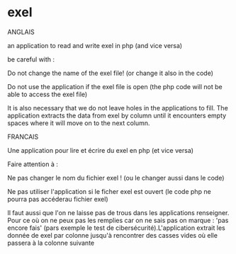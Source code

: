 # exel
ANGLAIS

an application to read and write exel in php (and vice versa)

be careful with :

Do not change the name of the exel file! (or change it also in the code)

Do not use the application if the exel file is open (the php code will not be able to access the exel file)

It is also necessary that we do not leave holes in the applications to fill. The application extracts the data from exel by column until it encounters empty spaces where it will move on to the next column.


FRANCAIS

Une application pour lire et écrire du exel en php (et vice versa)

Faire attention à :

Ne pas changer le nom du fichier exel ! (ou le changer aussi dans le code)

Ne pas utiliser l'application si le ficher exel est ouvert (le code php ne pourra pas accéderau fichier exel)

Il faut aussi que l'on ne laisse pas de trous dans les applications renseigner. Pour ce où on ne peux pas les remplies car on ne sais pas on marque : 'pas encore fais' (pars exemple le test de cibersécurité).L'application extrait les donnée de exel par colonne jusqu'à rencontrer des casses vides où elle passera à la colonne suivante